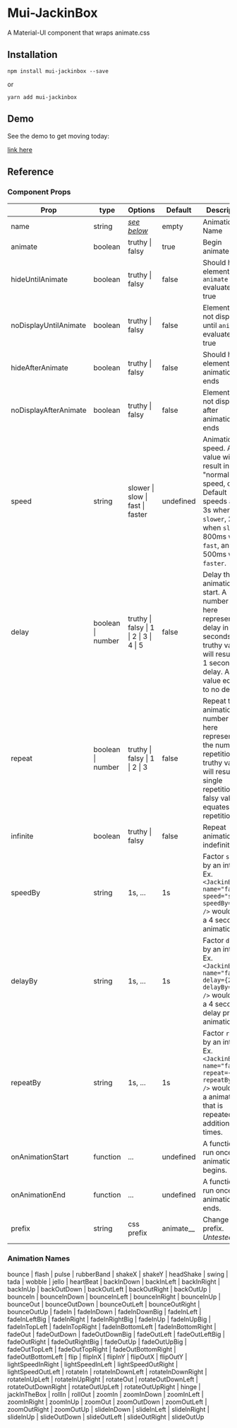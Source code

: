 # Mui-JackinBox

A Material-UI component that wraps animate.css

## Installation

    npm install mui-jackinbox --save

or

    yarn add mui-jackinbox

## Demo

See the demo to get moving today:

[link here](https://mui-jackinbox-demo.vercel.app)

## Reference

### Component Props

|Prop|type|Options|Default|Description|
|---|---|---|---|---|
|name|string|[_see below_](#animationNames)|empty|Animation Name|
|animate|boolean|truthy \| falsy|true|Begin animate|
|hideUntilAnimate|boolean|truthy \| falsy|false|Should hide element until `animate` evaluates true|
|noDisplayUntilAnimate|boolean|truthy \| falsy|false|Element will not display until `animate` evaluates true|
|hideAfterAnimate|boolean|truthy \| falsy|false|Should hide element after animation ends|
|noDisplayAfterAnimate|boolean|truthy \| falsy|false|Element will not display after animation ends|
|speed|string|slower \| slow \| fast \| faster|undefined|Animation speed. A null value will result in "normal" speed, or 1s. Default speeds are 3s when `slower`, 2s when `slow`, 800ms when `fast`, and 500ms when `faster`.
|delay|boolean \| number|truthy \| falsy \| 1 \| 2 \| 3 \| 4 \| 5|false|Delay the animation start. A number used here represents a delay in seconds. A truthy value will result in a 1 second delay. A falsy value equates to no delay.|
|repeat|boolean \| number|truthy \| falsy \| 1 \| 2 \| 3 |false|Repeat the animation. A number used here represents the number of repetitions. A truthy value will result in a single repetition. A falsy value equates to no repetition.|
|infinite|boolean|truthy \| falsy|false|Repeat animation indefinitely.|
|speedBy|string|1s, ...|1s|Factor `speed` by an interval. Ex. `<JackinBox name="fadeIn" speed="slow" speedBy="2s" />` would yield a 4 second animation.
|delayBy|string|1s, ...|1s|Factor `delay` by an interval. Ex. `<JackinBox name="fadeIn" delay={2} delayBy="2s" />` would yield a 4 second delay prior to animation.
|repeatBy|string|1s, ...|1s|Factor `repeat` by an interval. Ex. `<JackinBox name="fadeIn" repeat={2} repeatBy={2} />` would yield a animation that is repeated 4 additional times.
|onAnimationStart|function|...|undefined|A function to run once animation begins.|
|onAnimationEnd|function|...|undefined|A function to run once animation ends.|
|prefix|string|css prefix|animate__|Change css prefix. _Untested._|



<span id="animationNames" />

### Animation Names

bounce | flash | pulse | rubberBand | shakeX | shakeY | headShake | swing | tada | wobble | jello | heartBeat | backInDown | backInLeft | backInRight | backInUp | backOutDown | backOutLeft | backOutRight | backOutUp | bounceIn | bounceInDown | bounceInLeft | bounceInRight | bounceInUp | bounceOut | bounceOutDown | bounceOutLeft | bounceOutRight | bounceOutUp | fadeIn | fadeInDown | fadeInDownBig | fadeInLeft | fadeInLeftBig | fadeInRight | fadeInRightBig | fadeInUp | fadeInUpBig | fadeInTopLeft | fadeInTopRight | fadeInBottomLeft | fadeInBottomRight | fadeOut | fadeOutDown | fadeOutDownBig | fadeOutLeft | fadeOutLeftBig | fadeOutRight | fadeOutRightBig | fadeOutUp | fadeOutUpBig | fadeOutTopLeft | fadeOutTopRight | fadeOutBottomRight | fadeOutBottomLeft | flip | flipInX | flipInY | flipOutX | flipOutY | lightSpeedInRight | lightSpeedInLeft | lightSpeedOutRight | lightSpeedOutLeft | rotateIn | rotateInDownLeft | rotateInDownRight | rotateInUpLeft | rotateInUpRight | rotateOut | rotateOutDownLeft | rotateOutDownRight | rotateOutUpLeft | rotateOutUpRight | hinge | jackInTheBox | rollIn | rollOut | zoomIn | zoomInDown | zoomInLeft | zoomInRight | zoomInUp | zoomOut | zoomOutDown | zoomOutLeft | zoomOutRight | zoomOutUp | slideInDown | slideInLeft | slideInRight | slideInUp | slideOutDown | slideOutLeft | slideOutRight | slideOutUp
